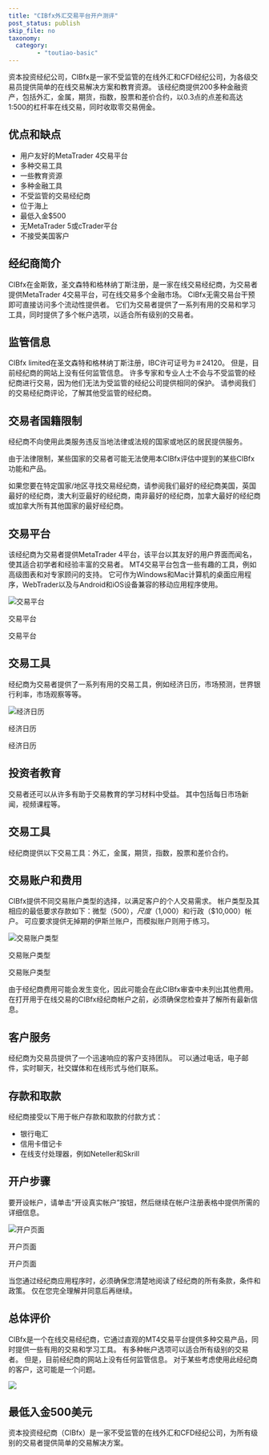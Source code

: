 ```yaml
---
title: "CIBfx外汇交易平台开户测评"
post_status: publish
skip_file: no
taxonomy:
  category:
        - "toutiao-basic"
---
```


资本投资经纪公司，CIBfx是一家不受监管的在线外汇和CFD经纪公司，为各级交易员提供简单的在线交易解决方案和教育资源。 该经纪商提供200多种金融资产，包括外汇，金属，期货，指数，股票和差价合约，以0.3点的点差和高达1:500的杠杆率在线交易，同时收取零交易佣金。

## 优点和缺点

- 用户友好的MetaTrader 4交易平台
- 多种交易工具
- 一些教育资源
- 多种金融工具
- 不受监管的交易经纪商
- 位于海上
- 最低入金$500
- 无MetaTrader 5或cTrader平台
- 不接受美国客户

## 经纪商简介

CIBfx在金斯敦，圣文森特和格林纳丁斯注册，是一家在线交易经纪商，为交易者提供MetaTrader 4交易平台，可在线交易多个金融市场。 CIBfx无需交易台干预即可直接访问多个流动性提供者。 它们为交易者提供了一系列有用的交易和学习工具，同时提供了多个帐户选项，以适合所有级别的交易者。

## 监管信息

CIBfx limited在圣文森特和格林纳丁斯注册，IBC许可证号为＃24120。 但是，目前经纪商的网站上没有任何监管信息。 许多专家和专业人士不会与不受监管的经纪商进行交易，因为他们无法为受监管的经纪公司提供相同的保护。 请参阅我们的交易经纪商评论，了解其他受监管的经纪商。

## 交易者国籍限制

经纪商不向使用此类服务​​违反当地法律或法规的国家或地区的居民提供服务。

由于法律限制，某些国家的交易者可能无法使用本CIBfx评估中提到的某些CIBfx功能和产品。

如果您要在特定国家/地区寻找交易经纪商，请参阅我们最好的经纪商美国，英国最好的经纪商，澳大利亚最好的经纪商，南非最好的经纪商，加拿大最好的经纪商或加拿大所有其他国家的最好经纪商。

## 交易平台

该经纪商为交易者提供MetaTrader 4平台，该平台以其友好的用户界面而闻名，使其适合初学者和经验丰富的交易者。 MT4交易平台包含一些有趣的工具，例如高级图表和对专家顾问的支持。 它可作为Windows和Mac计算机的桌面应用程序，WebTrader以及与Android和iOS设备兼容的移动应用程序使用。

![交易平台](https://cdn.fendou.la/funstoutiao/2020/11/CIBfx-Review-Trading-Platform-.jpg "交易平台")

交易平台

交易平台

## 交易工具

经纪商为交易者提供了一系列有用的交易工具，例如经济日历，市场预测，世界银行利率，市场观察等等。

![经济日历](https://cdn.fendou.la/funstoutiao/2020/11/CIBfx-Review-Economic-Calendar.jpg "经济日历")

经济日历

经济日历

## 投资者教育

交易者还可以从许多有助于交易教育的学习材料中受益。 其中包括每日市场新闻，视频课程等。

## 交易工具

经纪商提供以下交易工具：外汇，金属，期货，指数，股票和差价合约。

## 交易账户和费用

CIBfx提供不同交易账户类型的选择，以满足客户的个人交易需求。 帐户类型及其相应的最低要求存款如下：微型（$500），尺度（$1,000）和行政（$10,000）帐户。 可应要求提供无掉期的伊斯兰账户，而模拟账户则用于练习。

![交易账户类型](https://cdn.fendou.la/funstoutiao/2020/11/CIBfx-Review-Account-Types-1024x570.jpg "交易账户类型")

交易账户类型

交易账户类型

由于经纪商费用可能会发生变化，因此可能会在此CIBfx审查中未列出其他费用。 在打开用于在线交易的CIBfx经纪商帐户之前，必须确保您检查并了解所有最新信息。

## 客户服务

经纪商为交易员提供了一个迅速响应的客户支持团队。 可以通过电话，电子邮件，实时聊天，社交媒体和在线形式与他们联系。

## 存款和取款

经纪商接受以下用于帐户存款和取款的付款方式：

- 银行电汇
- 信用卡借记卡
- 在线支付处理器，例如Neteller和Skrill

## 开户步骤

要开设帐户，请单击“开设真实帐户”按钮，然后继续在帐户注册表格中提供所需的详细信息。

![开户页面](https://cdn.fendou.la/funstoutiao/2020/11/CIBfx-Review-Account-Opening-Page-397x1024.jpg "开户页面")

开户页面

开户页面

当您通过经纪商应用程序时，必须确保您清楚地阅读了经纪商的所有条款，条件和政策。 仅在您完全理解并同意后再继续。

## 总体评价

CIBfx是一个在线交易经纪商，它通过直观的MT4交易平台提供多种交易产品，同时提供一些有用的交易和学习工具。 有多种帐户选项可以适合所有级别的交易者。 但是，目前经纪商的网站上没有任何监管信息。 对于某些考虑使用此经纪商的客户，这可能是一个问题。

![](https://cdn.fendou.la/funstoutiao/2020/11/CIBfx-Logo.png)

## 最低入金500美元

资本投资经纪商（CIBfx）是一家不受监管的在线外汇和CFD经纪公司，为所有级别的交易者提供简单的交易解决方案。

